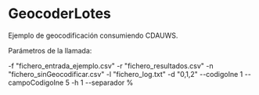 # GeocoderLotes
Ejemplo de geocodificación consumiendo CDAUWS.

Parámetros de la llamada:

-f "fichero_entrada_ejemplo.csv" -r "fichero_resultados.csv" -n "fichero_sinGeocodificar.csv" -l "fichero_log.txt" -d "0,1,2" --codigoIne 1 --campoCodigoIne 5  -h 1 --separador %
